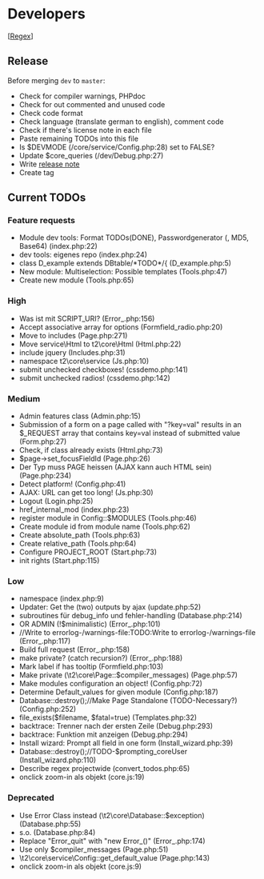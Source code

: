Developers
==========

[[Regex](https://github.com/experder/T2/blob/master/help/dev_regex.md)]

Release
-------
Before merging `dev` to `master`:
* Check for compiler warnings, PHPdoc
* Check for out commented and unused code
* Check code format
* Check language (translate german to english), comment code
* Check if there's license note in each file
* Paste remaining TODOs into this file
* Is $DEVMODE (/core/service/Config.php:28) set to FALSE?
* Update $core_queries (/dev/Debug.php:27)
* Write [release note](../release_notes.md)
* Create tag

Current TODOs
-------------
### Feature requests
* Module dev tools: Format TODOs\(DONE\), Passwordgenerator \(, MD5, Base64\) \(index\.php:22\)
* dev tools: eigenes repo \(index\.php:24\)
* class D\_example extends DBtable/\*TODO\*/\{ \(D\_example\.php:5\)
* New module: Multiselection: Possible templates \(Tools\.php:47\)
* Create new module \(Tools\.php:65\)

### High
* Was ist mit SCRIPT\_URI? \(Error\_\.php:156\)
* Accept associative array for options \(Formfield\_radio\.php:20\)
* Move to includes \(Page\.php:271\)
* Move service\\Html to t2\\core\\Html \(Html\.php:22\)
* include jquery \(Includes\.php:31\)
* namespace t2\\core\\service \(Js\.php:10\)
* submit unchecked checkboxes\! \(cssdemo\.php:141\)
* submit unchecked radios\! \(cssdemo\.php:142\)

### Medium
* Admin features class \(Admin\.php:15\)
* Submission of a form on a page called with "?key=val" results in an $\_REQUEST array that contains key=val instead of submitted value \(Form\.php:27\)
* Check, if class already exists \(Html\.php:73\)
* $page\->set\_focusFieldId \(Page\.php:26\)
* Der Typ muss PAGE heissen \(AJAX kann auch HTML sein\) \(Page\.php:234\)
* Detect platform\! \(Config\.php:41\)
* AJAX: URL can get too long\! \(Js\.php:30\)
* Logout \(Login\.php:25\)
* href\_internal\_mod \(index\.php:23\)
* register module in Config::$MODULES \(Tools\.php:46\)
* Create module id from module name \(Tools\.php:62\)
* Create absolute\_path \(Tools\.php:63\)
* Create relative\_path \(Tools\.php:64\)
* Configure PROJECT\_ROOT \(Start\.php:73\)
* init rights \(Start\.php:115\)

### Low
* namespace \(index\.php:9\)
* Updater: Get the \(two\) outputs by ajax \(update\.php:52\)
* subroutines für debug\_info und fehler\-handling \(Database\.php:214\)
* OR ADMIN \(\!$minimalistic\) \(Error\_\.php:101\)
* //Write to errorlog\-/warnings\-file:TODO:Write to errorlog\-/warnings\-file \(Error\_\.php:117\)
* Build full request \(Error\_\.php:158\)
* make private? \(catch recursion?\) \(Error\_\.php:188\)
* Mark label if has tooltip \(Formfield\.php:103\)
* Make private \(\\t2\\core\\Page::$compiler\_messages\) \(Page\.php:57\)
* Make modules configuration an object\! \(Config\.php:72\)
* Determine Default\_values for given module \(Config\.php:187\)
* Database::destroy\(\);//Make Page Standalone \(TODO\-Necessary?\) \(Config\.php:252\)
* file\_exists\($filename, $fatal=true\) \(Templates\.php:32\)
* backtrace: Trenner nach der ersten Zeile \(Debug\.php:293\)
* backtrace: Funktion mit anzeigen \(Debug\.php:294\)
* Install wizard: Prompt all field in one form \(Install\_wizard\.php:39\)
* Database::destroy\(\);//TODO\-$prompting\_coreUser \(Install\_wizard\.php:110\)
* Describe regex projectwide \(convert\_todos\.php:65\)
* onclick zoom\-in als objekt \(core\.js:19\)

### Deprecated
* Use Error Class instead \(\\t2\\core\\Database::$exception\) \(Database\.php:55\)
* s\.o\. \(Database\.php:84\)
* Replace "Error\_quit" with "new Error\_\(\)" \(Error\_\.php:174\)
* Use only $compiler\_messages \(Page\.php:51\)
* \\t2\\core\\service\\Config::get\_default\_value \(Page\.php:143\)
* onclick zoom\-in als objekt \(core\.js:9\)
